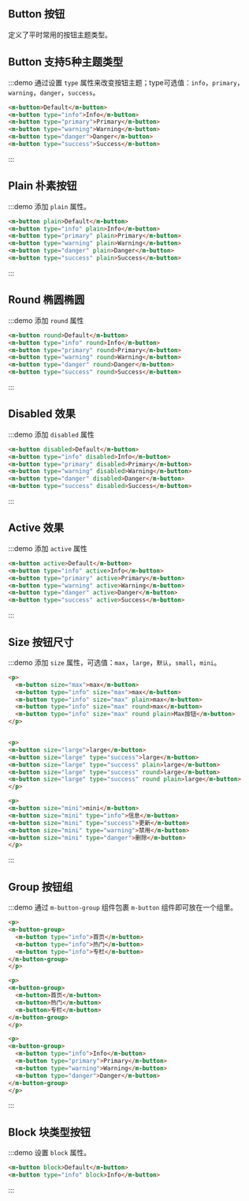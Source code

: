 <!-- <m-button @click="handleClick" >button</m-button> -->
<script>
  export default {
    methods: {
      handleClick() {
        alert('button click');
      }
    }
  }
</script>


## Button 按钮

定义了平时常用的按钮主题类型。

## Button 支持5种主题类型

:::demo 通过设置 `type` 属性来改变按钮主题；type可选值：`info`，`primary`，`warning`，`danger`，`success`。

```html
<m-button>Default</m-button>
<m-button type="info">Info</m-button>
<m-button type="primary">Primary</m-button>
<m-button type="warning">Warning</m-button>
<m-button type="danger">Danger</m-button>
<m-button type="success">Success</m-button>
```

:::

## Plain 朴素按钮

:::demo 添加 `plain` 属性。

```html
<m-button plain>Default</m-button>
<m-button type="info" plain>Info</m-button>
<m-button type="primary" plain>Primary</m-button>
<m-button type="warning" plain>Warning</m-button>
<m-button type="danger" plain>Danger</m-button>
<m-button type="success" plain>Success</m-button>
```
:::

## Round 椭圆椭圆

:::demo 添加 `round` 属性

```html
<m-button round>Default</m-button>
<m-button type="info" round>Info</m-button>
<m-button type="primary" round>Primary</m-button>
<m-button type="warning" round>Warning</m-button>
<m-button type="danger" round>Danger</m-button>
<m-button type="success" round>Success</m-button>
```

:::

## Disabled 效果

:::demo 添加 `disabled` 属性

```html
<m-button disabled>Default</m-button>
<m-button type="info" disabled>Info</m-button>
<m-button type="primary" disabled>Primary</m-button>
<m-button type="warning" disabled>Warning</m-button>
<m-button type="danger" disabled>Danger</m-button>
<m-button type="success" disabled>Success</m-button>
```

:::

## Active 效果

:::demo 添加 `active` 属性

```html
<m-button active>Default</m-button>
<m-button type="info" active>Info</m-button>
<m-button type="primary" active>Primary</m-button>
<m-button type="warning" active>Warning</m-button>
<m-button type="danger" active>Danger</m-button>
<m-button type="success" active>Success</m-button>
```

:::


## Size 按钮尺寸

:::demo 添加 `size` 属性，可选值：`max`，`large`，`默认`，`small`，`mini`。

```html
<p>
  <m-button size="max">max</m-button>
  <m-button type="info" size="max">max</m-button>
  <m-button type="info" size="max" plain>max</m-button>
  <m-button type="info" size="max" round>max</m-button>
  <m-button type="info" size="max" round plain>Max按钮</m-button> 
</p>


<p>
<m-button size="large">large</m-button>
<m-button size="large" type="success">large</m-button>
<m-button size="large" type="success" plain>large</m-button>
<m-button size="large" type="success" round>large</m-button>
<m-button size="large" type="success" round plain>large</m-button>
</p>

<p>
<m-button size="mini">mini</m-button>
<m-button size="mini" type="info">信息</m-button>
<m-button size="mini" type="success">更新</m-button>
<m-button size="mini" type="warning">禁用</m-button>
<m-button size="mini" type="danger">删除</m-button>
</p>

```

:::
 
## Group 按钮组

:::demo 通过 `m-button-group` 组件包裹 `m-button` 组件即可放在一个组里。

```html
<p>
<m-button-group>
  <m-button type="info">首页</m-button>
  <m-button type="info">热门</m-button>
  <m-button type="info">专栏</m-button>
</m-button-group> 
</p>

<p>
<m-button-group>
  <m-button>首页</m-button>
  <m-button>热门</m-button>
  <m-button>专栏</m-button>
</m-button-group>  
</p>

<p>
<m-button-group>
  <m-button type="info">Info</m-button>
  <m-button type="primary">Primary</m-button>
  <m-button type="warning">Warning</m-button>
  <m-button type="danger">Danger</m-button>
</m-button-group>  
</p>

```
:::

## Block 块类型按钮

:::demo 设置 `block` 属性。

```html
<m-button block>Default</m-button>
<m-button type="info" block>Info</m-button>
```
::: 
